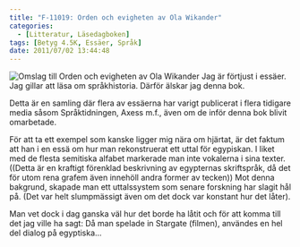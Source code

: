 ```yaml
---
title: "F-11019: Orden och evigheten av Ola Wikander"
categories:
  - [Litteratur, Läsedagboken]
tags: [Betyg 4.5K, Essäer, Språk]
date: 2011/07/02 13:44:48
---
```

![Omslag till Orden och evigheten av Ola Wikander](https://www.dropbox.com/s/w1u08wsx8n2fbmg/9789146219927.jpg?dl=1)
Jag är förtjust i essäer. Jag gillar att läsa om språkhistoria. Därför älskar jag denna bok.

Detta är en samling där flera av essäerna har varigt publicerat i flera tidigare media såsom Språktidningen, Axess m.f., även om de inför denna bok blivit omarbetade.

För att ta ett exempel som kanske ligger mig nära om hjärtat, är det faktum att han i en essä om hur man rekonstruerat ett uttal för egypiskan. I liket med de flesta semitiska alfabet markerade man inte vokalerna i sina texter. ((Detta är en kraftigt förenklad beskrivning av egypternas skriftspråk, då det för utom rena grafem även innehöll andra former av tecken)) Mot denna bakgrund, skapade man ett uttalssystem som senare forskning har slagit hål på. (Det var helt slumpmässigt även om det dock var konstant hur det låter).

Man vet dock i dag ganska väl hur det borde ha låtit och för att komma till det jag ville ha sagt: Då man spelade in Stargate (filmen), användes en hel del dialog på egyptiska...
